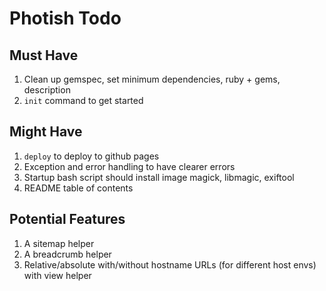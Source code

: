 # Photish Todo

## Must Have

1. Clean up gemspec, set minimum dependencies, ruby + gems, description
1. `init` command to get started

## Might Have

1. `deploy` to deploy to github pages
1. Exception and error handling to have clearer errors
1. Startup bash script should install image magick, libmagic, exiftool
1. README table of contents

## Potential Features

1. A sitemap helper
1. A breadcrumb helper
1. Relative/absolute with/without hostname URLs (for different host envs) with view helper
